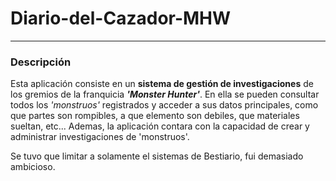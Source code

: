 # Diario-del-Cazador-MHW

---

### Descripción

Esta aplicación consiste en un **sistema de gestión de investigaciones** de los gremios de la franquicia ***'Monster Hunter'***. En ella se pueden consultar todos los *'monstruos'* registrados y acceder a sus datos principales, como que partes son rompibles, a que elemento son debiles, que materiales sueltan, etc... Ademas, la aplicación contara con la capacidad de crear y administrar investigaciones de 'monstruos'.

Se tuvo que limitar a solamente el sistemas de Bestiario, fui demasiado ambicioso.